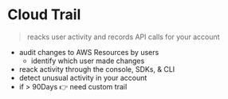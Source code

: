 # Cloud Trail

> reacks user activity and records API calls for your account

- audit changes to AWS Resources by users
    - identify which user made changes
- reack activity through the console, SDKs, & CLI
- detect unusual activity in your account
- if > 90Days 👉 need custom trail
